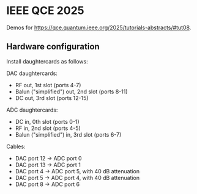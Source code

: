 # IEEE QCE 2025

Demos for https://qce.quantum.ieee.org/2025/tutorials-abstracts/#tut08.

## Hardware configuration

Install daughtercards as follows:

DAC daughtercards:
* RF out, 1st slot (ports 4-7)
* Balun ("simplified") out, 2nd slot (ports 8-11)
* DC out, 3rd slot (ports 12-15)

ADC daughtercards:
* DC in, 0th slot (ports 0-1)
* RF in, 2nd slot (ports 4-5)
* Balun ("simplified") in, 3rd slot (ports 6-7)

Cables:
* DAC port 12 -> ADC port 0
* DAC port 13 -> ADC port 1
* DAC port 4 -> ADC port 5, with 40 dB attenuation
* DAC port 5 -> ADC port 4, with 40 dB attenuation
* DAC port 8 -> ADC port 6
